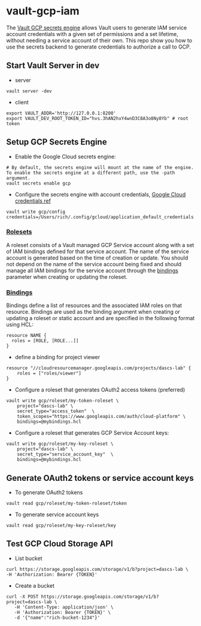 # vault-gcp-iam
The [Vault GCP secrets engine](https://developer.hashicorp.com/vault/docs/secrets/gcp) allows Vault users to generate IAM service account credentials with a given set of permissions and a set lifetime, without needing a service account of their own. This repo show you how to use the secrets backend to generate credentials to authorize a call to GCP.

## Start Vault Server in dev
- server
```
vault server -dev
```

- client 
```
export VAULT_ADDR='http://127.0.0.1:8200'
export VAULT_DEV_ROOT_TOKEN_ID="hvs.3hAN2hxY4wnD3C8A3o8Ny8Yb" # root token
```

## Setup GCP Secrets Engine
- Enable the Google Cloud secrets engine:
```
# By default, the secrets engine will mount at the name of the engine. To enable the secrets engine at a different path, use the -path argument.
vault secrets enable gcp
```

- Configure the secrets engine with account credentials, [Google Cloud credentials ref](https://developer.hashicorp.com/vault/docs/secrets/gcp#authentication)
```
vault write gcp/config credentials=/Users/rich/.config/gcloud/application_default_credentials.json
```

### [Rolesets](https://developer.hashicorp.com/vault/docs/secrets/gcp#rolesets)
A roleset consists of a Vault managed GCP Service account along with a set of IAM bindings defined for that service account. The name of the service account is generated based on the time of creation or update. You should not depend on the name of the service account being fixed and should manage all IAM bindings for the service account through the [bindings](https://developer.hashicorp.com/vault/docs/secrets/gcp#bindings) parameter when creating or updating the roleset.

### [Bindings](https://developer.hashicorp.com/vault/docs/secrets/gcp#bindings)
Bindings define a list of resources and the associated IAM roles on that resource. Bindings are used as the binding argument when creating or updating a roleset or static account and are specified in the following format using HCL:
```hcl
resource NAME {
  roles = [ROLE, [ROLE...]]
}
```

- define a binding for project viewer
```hcl
resource "//cloudresourcemanager.googleapis.com/projects/dascs-lab" {
    roles = ["roles/viewer"]
}
```

- Configure a roleset that generates OAuth2 access tokens (preferred)
```
vault write gcp/roleset/my-token-roleset \
    project="dascs-lab" \
    secret_type="access_token"  \
    token_scopes="https://www.googleapis.com/auth/cloud-platform" \
    bindings=@mybindings.hcl
```
- Configure a roleset that generates GCP Service Account keys:
```
vault write gcp/roleset/my-key-roleset \
    project="dascs-lab" \
    secret_type="service_account_key"  \
    bindings=@mybindings.hcl
```

## Generate OAuth2 tokens or service account keys

- To generate OAuth2 tokens
```
vault read gcp/roleset/my-token-roleset/token
```

- To generate service account keys
```
vault read gcp/roleset/my-key-roleset/key
```

## Test GCP Cloud Storage API
- List bucket
```
curl https://storage.googleapis.com/storage/v1/b?project=dascs-lab \
-H 'Authorization: Bearer {TOKEN}'
```

- Create a bucket
```
curl -X POST https://storage.googleapis.com/storage/v1/b?project=dascs-lab \
   -H 'Content-Type: application/json' \
   -H 'Authorization: Bearer {TOKEN}' \
   -d '{"name":"rich-bucket-1234"}'
```